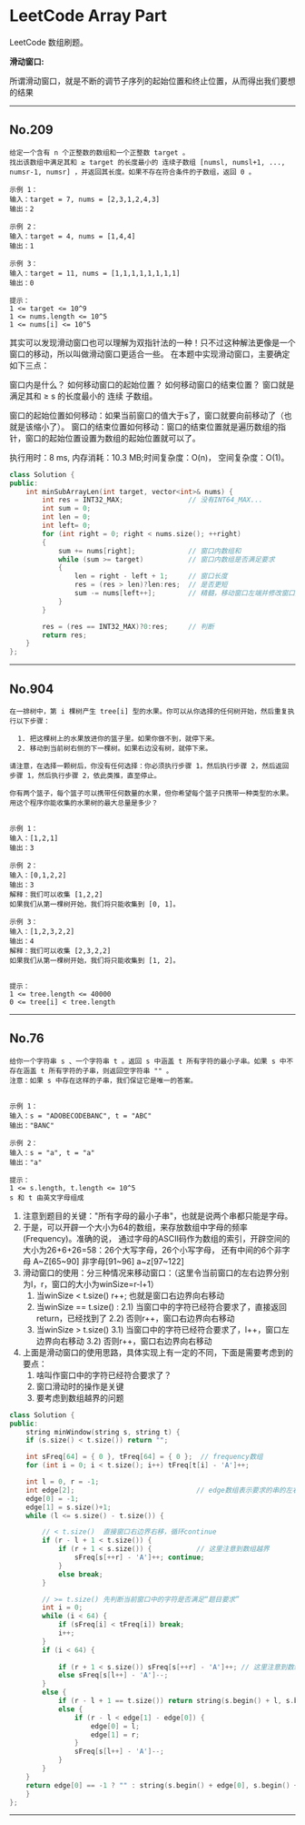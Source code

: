 # LeetCode Array Part

LeetCode 数组刷题。

**滑动窗口:**

所谓滑动窗口，就是不断的调节子序列的起始位置和终止位置，从而得出我们要想的结果

---------------------------------------------------------------

## No.209
```
给定一个含有 n 个正整数的数组和一个正整数 target 。
找出该数组中满足其和 ≥ target 的长度最小的 连续子数组 [numsl, numsl+1, ..., numsr-1, numsr] ，并返回其长度。如果不存在符合条件的子数组，返回 0 。

示例 1：
输入：target = 7, nums = [2,3,1,2,4,3]
输出：2

示例 2：
输入：target = 4, nums = [1,4,4]
输出：1

示例 3：
输入：target = 11, nums = [1,1,1,1,1,1,1,1]
输出：0
 
提示：
1 <= target <= 10^9
1 <= nums.length <= 10^5
1 <= nums[i] <= 10^5
```

其实可以发现滑动窗口也可以理解为双指针法的一种！只不过这种解法更像是一个窗口的移动，所以叫做滑动窗口更适合一些。
在本题中实现滑动窗口，主要确定如下三点：

窗口内是什么？
如何移动窗口的起始位置？
如何移动窗口的结束位置？
窗口就是 满足其和 ≥ s 的长度最小的 连续 子数组。

窗口的起始位置如何移动：如果当前窗口的值大于s了，窗口就要向前移动了（也就是该缩小了）。
窗口的结束位置如何移动：窗口的结束位置就是遍历数组的指针，窗口的起始位置设置为数组的起始位置就可以了。


执行用时：8 ms, 内存消耗：10.3 MB;时间复杂度：O(n)， 空间复杂度：O(1)。

```cpp
class Solution {
public:
    int minSubArrayLen(int target, vector<int>& nums) {
        int res = INT32_MAX;                // 没有INT64_MAX...
        int sum = 0;
        int len = 0;
        int left= 0;
        for (int right = 0; right < nums.size(); ++right)
        {
            sum += nums[right];             // 窗口内数组和
            while (sum >= target)           // 窗口内数组是否满足要求
            {
                len = right - left + 1;     // 窗口长度
                res = (res > len)?len:res;  // 是否更短
                sum -= nums[left++];        // 精髓，移动窗口左端并修改窗口数组和
            }
        }

        res = (res == INT32_MAX)?0:res;     // 判断
        return res;
    }
};
```

---------------------------------------------------------------

## No.904
```
在一排树中，第 i 棵树产生 tree[i] 型的水果。你可以从你选择的任何树开始，然后重复执行以下步骤：

  1. 把这棵树上的水果放进你的篮子里。如果你做不到，就停下来。
  2. 移动到当前树右侧的下一棵树。如果右边没有树，就停下来。

请注意，在选择一颗树后，你没有任何选择：你必须执行步骤 1，然后执行步骤 2，然后返回步骤 1，然后执行步骤 2，依此类推，直至停止。

你有两个篮子，每个篮子可以携带任何数量的水果，但你希望每个篮子只携带一种类型的水果。
用这个程序你能收集的水果树的最大总量是多少？
 

示例 1：
输入：[1,2,1]
输出：3

示例 2：
输入：[0,1,2,2]
输出：3
解释：我们可以收集 [1,2,2]
如果我们从第一棵树开始，我们将只能收集到 [0, 1]。

示例 3：
输入：[1,2,3,2,2]
输出：4
解释：我们可以收集 [2,3,2,2]
如果我们从第一棵树开始，我们将只能收集到 [1, 2]。


提示：
1 <= tree.length <= 40000
0 <= tree[i] < tree.length
```

---------------------------------------------------------------

## No.76
```
给你一个字符串 s 、一个字符串 t 。返回 s 中涵盖 t 所有字符的最小子串。如果 s 中不存在涵盖 t 所有字符的子串，则返回空字符串 "" 。
注意：如果 s 中存在这样的子串，我们保证它是唯一的答案。
 

示例 1：
输入：s = "ADOBECODEBANC", t = "ABC"
输出："BANC"

示例 2：
输入：s = "a", t = "a"
输出："a"
 
提示：
1 <= s.length, t.length <= 10^5
s 和 t 由英文字母组成
```

1. 注意到题目的关键："所有字母的最小子串"，也就是说两个串都只能是字母。
2. 于是，可以开辟一个大小为64的数组，来存放数组中字母的频率(Frequency)。准确的说，
   通过字母的ASCII码作为数组的索引，开辟空间的大小为26+6+26=58：26个大写字母，26个小写字母，
   还有中间的6个非字母  A~Z[65~90]  非字母[91~96]  a~z[97~122]
3. 滑动窗口的使用：分三种情况来移动窗口：（这里令当前窗口的左右边界分别为l，r，窗口的大小为winSize=r-l+1）
   1) 当winSize < t.size()  r++;  也就是窗口右边界向右移动
   2) 当winSize == t.size() :
	   2.1) 当窗口中的字符已经符合要求了，直接返回return，已经找到了
	   2.2) 否则r++，窗口右边界向右移动
   3) 当winSize > t.size()
	   3.1) 当窗口中的字符已经符合要求了，l++，窗口左边界向右移动
	   3.2) 否则r++，窗口右边界向右移动
4. 上面是滑动窗口的使用思路，具体实现上有一定的不同，下面是需要考虑到的要点：
   1) 啥叫作窗口中的字符已经符合要求了？
   2) 窗口滑动时的操作是关键
   3) 要考虑到数组越界的问题


```cpp
class Solution {
public:
    string minWindow(string s, string t) {
    if (s.size() < t.size()) return "";

	int sFreq[64] = { 0 }, tFreq[64] = { 0 };  // frequency数组
	for (int i = 0; i < t.size(); i++) tFreq[t[i] - 'A']++;

	int l = 0, r = -1;
    int edge[2];                              // edge数组表示要求的串的左右边界
    edge[0] = -1;
    edge[1] = s.size()+1;
	while (l <= s.size() - t.size()) {

		// < t.size()  直接窗口右边界右移，循环continue
		if (r - l + 1 < t.size()) {
			if (r + 1 < s.size()) {           // 这里注意到数组越界
				sFreq[s[++r] - 'A']++; continue;
			}
			else break;
		}

		// >= t.size() 先判断当前窗口中的字符是否满足“题目要求”
		int i = 0;
		while (i < 64) {
			if (sFreq[i] < tFreq[i]) break;
			i++;
		}
		if (i < 64) {
                        
			if (r + 1 < s.size()) sFreq[s[++r] - 'A']++; // 这里注意到数组越界
			else sFreq[s[l++] - 'A']--;
		}
		else {
			if (r - l + 1 == t.size()) return string(s.begin() + l, s.begin() + r + 1); 
			else {
				if (r - l < edge[1] - edge[0]) {
					edge[0] = l;
					edge[1] = r;
				}
				sFreq[s[l++] - 'A']--;
			}
		}
	}
	return edge[0] == -1 ? "" : string(s.begin() + edge[0], s.begin() + edge[1] + 1);
    }
};
```

---------------------------------------------------------------